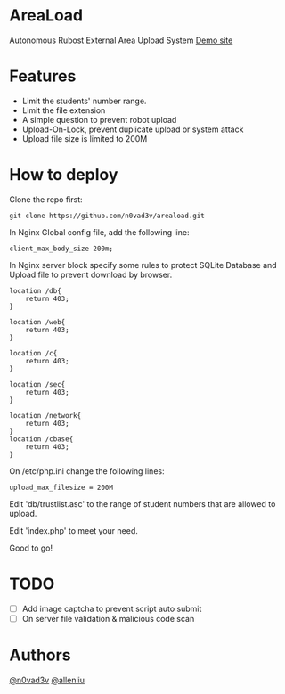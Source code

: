 # AreaLoad

Autonomous Rubost External Area Upload System
[Demo site](https://lunaluna.org/areaload)

# Features

* Limit the students' number range.
* Limit the file extension
* A simple question to prevent robot upload
* Upload-On-Lock, prevent duplicate upload or system attack
* Upload file size is limited to 200M

# How to deploy

Clone the repo first:
```
git clone https://github.com/n0vad3v/areaload.git
```

In Nginx Global config file, add the following line:
```
client_max_body_size 200m;
```

In Nginx server block specify some rules to protect SQLite Database and Upload file to prevent download by browser.
```
location /db{
    return 403;
}

location /web{
    return 403;
}

location /c{
    return 403;
}

location /sec{
    return 403;
}

location /network{
	return 403;
}
location /cbase{
	return 403;
}
```

On /etc/php.ini change the following lines:
```
upload_max_filesize = 200M
```

Edit 'db/trustlist.asc' to the range of student numbers that are allowed to upload.

Edit 'index.php' to meet your need.

Good to go!

# TODO

- [ ] Add image captcha to prevent script auto submit
- [ ] On server file validation & malicious code scan

# Authors

[@n0vad3v](https://github.com/n0vad3v)
[@allenliu](https://github.com/allenliu123)
